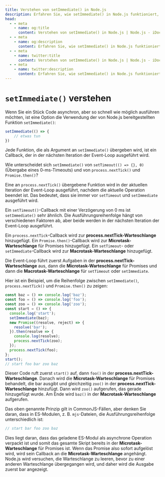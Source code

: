 ```yaml
---
title: Verstehen von setImmediate() in Node.js
description: Erfahren Sie, wie setImmediate() in Node.js funktioniert, seine Unterschiede zu setTimeout(), process.nextTick() und Promise.then() und wie es mit dem Ereignisschleife und Warteschlangen interagiert.
head:
  - - meta
    - name: og:title
      content: Verstehen von setImmediate() in Node.js | Node.js - iDoc.dev
  - - meta
    - name: og:description
      content: Erfahren Sie, wie setImmediate() in Node.js funktioniert, seine Unterschiede zu setTimeout(), process.nextTick() und Promise.then() und wie es mit dem Ereignisschleife und Warteschlangen interagiert.
  - - meta
    - name: twitter:title
      content: Verstehen von setImmediate() in Node.js | Node.js - iDoc.dev
  - - meta
    - name: twitter:description
      content: Erfahren Sie, wie setImmediate() in Node.js funktioniert, seine Unterschiede zu setTimeout(), process.nextTick() und Promise.then() und wie es mit dem Ereignisschleife und Warteschlangen interagiert.
---
```



# `setImmediate()` verstehen

Wenn Sie ein Stück Code asynchron, aber so schnell wie möglich ausführen möchten, ist eine Option die Verwendung der von Node.js bereitgestellten Funktion `setImmediate()`:

```js
setImmediate(() => {
    // etwas tun
})
```

Jede Funktion, die als Argument an `setImmediate()` übergeben wird, ist ein Callback, der in der nächsten Iteration der Event-Loop ausgeführt wird.

Wie unterscheidet sich `setImmediate()` von `setTimeout(() => {}, 0)` (Übergabe eines 0-ms-Timeouts) und von `process.nextTick()` und `Promise.then()`?

Eine an `process.nextTick()` übergebene Funktion wird in der aktuellen Iteration der Event-Loop ausgeführt, nachdem die aktuelle Operation beendet ist. Das bedeutet, dass sie immer vor `setTimeout` und `setImmediate` ausgeführt wird.

Ein `setTimeout()`-Callback mit einer Verzögerung von 0 ms ist `setImmediate()` sehr ähnlich. Die Ausführungsreihenfolge hängt von verschiedenen Faktoren ab, aber beide werden in der nächsten Iteration der Event-Loop ausgeführt.

Ein `process.nextTick`-Callback wird zur **process.nextTick-Warteschlange** hinzugefügt. Ein `Promise.then()`-Callback wird zur **Microtask-Warteschlange** für Promises hinzugefügt. Ein `setTimeout`- oder `setImmediate`-Callback wird zur **Macrotask-Warteschlange** hinzugefügt.

Die Event-Loop führt zuerst Aufgaben in der **process.nextTick-Warteschlange** aus, dann die **Microtask-Warteschlange** für Promises und dann die **Macrotask-Warteschlange** für `setTimeout` oder `setImmediate`.

Hier ist ein Beispiel, um die Reihenfolge zwischen `setImmediate()`, `process.nextTick()` und `Promise.then()` zu zeigen:

```js
const baz = () => console.log('baz');
const foo = () => console.log('foo');
const zoo = () => console.log('zoo');
const start = () => {
  console.log('start');
  setImmediate(baz);
  new Promise((resolve, reject) => {
    resolve('bar');
  }).then(resolve => {
    console.log(resolve);
    process.nextTick(zoo);
  });
  process.nextTick(foo);
};
start();
// start foo bar zoo baz
```

Dieser Code ruft zuerst `start()` auf, dann `foo()` in der **process.nextTick-Warteschlange**. Danach wird die **Microtask-Warteschlange** für Promises behandelt, die bar ausgibt und gleichzeitig `zoo()` in der **process.nextTick-Warteschlange** hinzufügt. Dann wird `zoo()` aufgerufen, das gerade hinzugefügt wurde. Am Ende wird `baz()` in der **Macrotask-Warteschlange** aufgerufen.

Das oben genannte Prinzip gilt in CommonJS-Fällen, aber denken Sie daran, dass in ES-Modulen, z. B. `mjs`-Dateien, die Ausführungsreihenfolge unterschiedlich ist:

```js
// start bar foo zoo baz
```

Dies liegt daran, dass das geladene ES-Modul als asynchrone Operation verpackt ist und somit das gesamte Skript bereits in der **Microtask-Warteschlange** für Promises ist. Wenn das Promise also sofort aufgelöst wird, wird sein Callback an die **Microtask-Warteschlange** angehängt. Node.js wird versuchen, die Warteschlange zu leeren, bevor zu einer anderen Warteschlange übergegangen wird, und daher wird die Ausgabe zuerst bar angezeigt.


